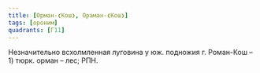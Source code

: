 ```yaml
---
title: [Орман-❮Кош❯, Ораман-❮Кош❯]
tags: [ороним]
quadrants: [Г11]
---
```


Незначительно всхолмленная луговина у юж. подножия г. Роман-Кош – 1) тюрк. орман
– лес; РПН.
